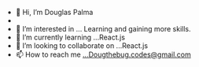 - 👋 Hi, I’m Douglas Palma
- 
- 👀 I’m interested in ... Learning and gaining more skills.
- 🌱 I’m currently learning ...React.js
- 💞️ I’m looking to collaborate on ...React.js
- 📫 How to reach me ...Dougthebug.codes@gmail.com

